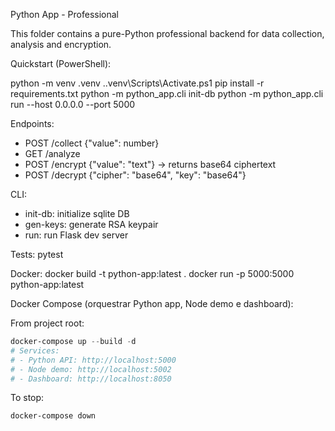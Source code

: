 Python App - Professional

This folder contains a pure-Python professional backend for data collection, analysis and encryption.

Quickstart (PowerShell):

python -m venv .venv
.\.venv\Scripts\Activate.ps1
pip install -r requirements.txt
python -m python_app.cli init-db
python -m python_app.cli run --host 0.0.0.0 --port 5000

Endpoints:
- POST /collect {"value": number}
- GET /analyze
- POST /encrypt {"value": "text"} -> returns base64 ciphertext
- POST /decrypt {"cipher": "base64", "key": "base64"}

CLI:
- init-db: initialize sqlite DB
- gen-keys: generate RSA keypair
- run: run Flask dev server

Tests: pytest

Docker:
  docker build -t python-app:latest .
  docker run -p 5000:5000 python-app:latest

Docker Compose (orquestrar Python app, Node demo e dashboard):

From project root:

```powershell
docker-compose up --build -d
# Services:
# - Python API: http://localhost:5000
# - Node demo: http://localhost:5002
# - Dashboard: http://localhost:8050
```

To stop:

```powershell
docker-compose down
```
